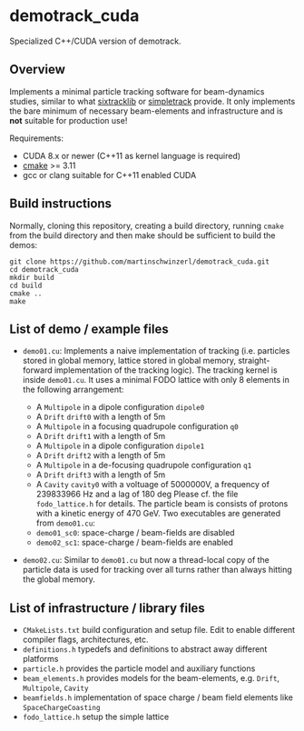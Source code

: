 # demotrack_cuda
Specialized C++/CUDA version of demotrack. 

## Overview
Implements a minimal particle tracking software for beam-dynamics studies, similar to what [sixtracklib](https://github.com/sixtrack/sixtracklib) or 
[simpletrack](https://github.com/rdemaria/simpletrack) provide. It only implements the bare minimum of necessary beam-elements and infrastructure and is **not** suitable for production use!

Requirements:
- CUDA 8.x or newer (C++11 as kernel language is required)
- [cmake](https://cmake.org) >= 3.11 
- gcc or clang suitable for C++11 enabled CUDA

## Build instructions
Normally, cloning this repository, creating a build directory, running `cmake` from the build directory and then make should be sufficient to build the demos:
```
git clone https://github.com/martinschwinzerl/demotrack_cuda.git
cd demotrack_cuda
mkdir build
cd build
cmake ..
make 
``` 

## List of demo / example files

- `demo01.cu`: Implements a naive implementation of tracking (i.e. particles stored in global memory, lattice stored in global memory, straight-forward implementation of the tracking logic). The tracking kernel is inside `demo01.cu`. It uses a minimal FODO lattice with only 8 elements in the following arrangement:
    - A `Multipole` in a dipole configuration `dipole0`
    - A `Drift` `drift0` with a length of 5m
    - A `Multipole` in a focusing quadrupole configuration `q0`
    - A `Drift` `drift1` with a length of 5m 
    - A `Multipole` in a dipole configuration `dipole1`
    - A `Drift` `drift2` with a length of 5m 
    - A `Multipole` in a de-focusing quadrupole configuration `q1`
    - A `Drift` `drift3` with a length of 5m 
    - A `Cavity` `cavity0` with a voltuage of 5000000V, a frequency of 239833966 Hz and a lag of 180 deg
Please cf. the file `fodo_lattice.h` for details. The particle beam is consists of protons with a kinetic energy of 470 GeV. 
Two executables are generated from `demo01.cu`: 
    - `demo01_sc0`: space-charge / beam-fields are disabled
    - `demo02_sc1`: space-charge / beam-fields are enabled
    
- `demo02.cu`: Similar to `demo01.cu` but now a thread-local copy of the particle data is used for tracking over all turns rather than always hitting the global memory. 

## List of infrastructure / library files
- `CMakeLists.txt` build configuration and setup file. Edit to enable different compiler flags, architectures, etc.
- `definitions.h` typedefs and definitions to abstract away different platforms
- `particle.h` provides the particle model and auxiliary functions 
- `beam_elements.h` provides models for the beam-elements, e.g. `Drift`, `Multipole`, `Cavity`
- `beamfields.h` implementation of space charge / beam field elements like `SpaceChargeCoasting`
- `fodo_lattice.h` setup the simple lattice

